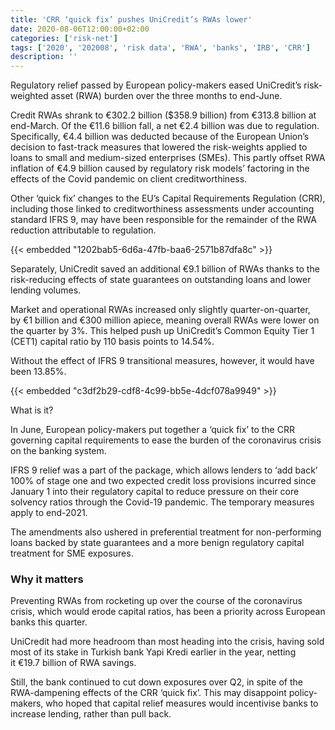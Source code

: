 ```yaml
---
title: 'CRR ‘quick fix’ pushes UniCredit’s RWAs lower'
date: 2020-08-06T12:00:00+02:00
categories: ['risk-net']
tags: ['2020', '202008', 'risk data', 'RWA', 'banks', 'IRB', 'CRR']
description: ''
---
```


Regulatory relief passed by European policy-makers eased UniCredit’s risk-weighted asset (RWA) burden over the three months to end-June.

Credit RWAs shrank to €302.2 billion ($358.9 billion) from €313.8 billion at end-March. Of the €11.6 billion fall, a net €2.4 billion was due to regulation. Specifically, €4.4 billion was deducted because of the European Union’s decision to fast-track measures that lowered the risk-weights applied to loans to small and medium-sized enterprises (SMEs). This partly offset RWA inflation of €4.9 billion caused by regulatory risk models’ factoring in the effects of the Covid pandemic on client creditworthiness.

Other ‘quick fix’ changes to the EU’s Capital Requirements Regulation (CRR), including those linked to creditworthiness assessments under accounting standard IFRS 9, may have been responsible for the remainder of the RWA reduction attributable to regulation.

{{< embedded "1202bab5-6d6a-47fb-baa6-2571b87dfa8c" >}}

Separately, UniCredit saved an additional €9.1 billion of RWAs thanks to the risk-reducing effects of state guarantees on outstanding loans and lower lending volumes.

Market and operational RWAs increased only slightly quarter-on-quarter, by €1 billion and €300 million apiece, meaning overall RWAs were lower on the quarter by 3%. This helped push up UniCredit’s Common Equity Tier 1 (CET1) capital ratio by 110 basis points to 14.54%.

Without the effect of IFRS 9 transitional measures, however, it would have been 13.85%.

{{< embedded "c3df2b29-cdf8-4c99-bb5e-4dcf078a9949" >}}

What is it?

In June, European policy-makers put together a ‘quick fix’ to the CRR governing capital requirements to ease the burden of the coronavirus crisis on the banking system.

IFRS 9 relief was a part of the package, which allows lenders to ‘add back’ 100% of stage one and two expected credit loss provisions incurred since January 1 into their regulatory capital to reduce pressure on their core solvency ratios through the Covid-19 pandemic. The temporary measures apply to end-2021.

The amendments also ushered in preferential treatment for non-performing loans backed by state guarantees and a more benign regulatory capital treatment for SME exposures.

### Why it matters

Preventing RWAs from rocketing up over the course of the coronavirus crisis, which would erode capital ratios, has been a priority across European banks this quarter.

UniCredit had more headroom than most heading into the crisis, having sold most of its stake in Turkish bank Yapi Kredi earlier in the year, netting it €19.7 billion of RWA savings.

Still, the bank continued to cut down exposures over Q2, in spite of the RWA-dampening effects of the CRR ‘quick fix’. This may disappoint policy-makers, who hoped that capital relief measures would incentivise banks to increase lending, rather than pull back.

